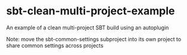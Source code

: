 # sbt-clean-multi-project-example
An example of a clean multi-project SBT build using an autoplugin

Note: move the sbt-common-settings subproject into its own project to share common settings across projects
